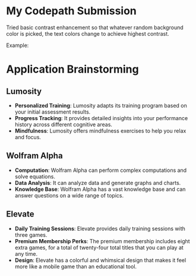 # My Codepath Submission

Tried basic contrast enhancement so that whatever random background color is picked, the text colors change to achieve highest contrast.

Example:


# Application Brainstorming

## Lumosity
- **Personalized Training**: Lumosity adapts its training program based on your initial assessment results.
- **Progress Tracking**: It provides detailed insights into your performance history across different cognitive areas.
- **Mindfulness**: Lumosity offers mindfulness exercises to help you relax and focus.

## Wolfram Alpha
- **Computation**: Wolfram Alpha can perform complex computations and solve equations.
- **Data Analysis**: It can analyze data and generate graphs and charts.
- **Knowledge Base**: Wolfram Alpha has a vast knowledge base and can answer questions on a wide range of topics.

## Elevate
- **Daily Training Sessions**: Elevate provides daily training sessions with three games.
- **Premium Membership Perks**: The premium membership includes eight extra games, for a total of twenty-four total titles that you can play at any time.
- **Design**: Elevate has a colorful and whimsical design that makes it feel more like a mobile game than an educational tool.
